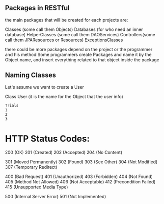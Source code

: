 ## Packages in RESTful
the main packages that will be created for each projects are:

Classes (some call them Objects)
Databases (for who need an inner database)
HelperClasses (some call them DAOServices)
Controllers(some call them JPAResources or Resources)
ExceptionsClasses

there could be more packages depend on the project or the programmer and his method
Some programmers create Packages and name it by the Object name, and insert everything related to that object inside the package


## Naming Classes 
Let's assume we want to create a User

Class User (it is the name for the Object that the user info)

```markdown
Trials
1
2
3
```

# HTTP Status Codes:

200 (OK)
201 (Created)
202 (Accepted)
204 (No Content)

301 (Moved Permanently)
302 (Found)
303 (See Other)
304 (Not Modified)
307 (Temporary Redirect)

400 (Bad Request)
401 (Unauthorized)
403 (Forbidden)
404 (Not Found)
405 (Method Not Allowed)
406 (Not Acceptable)
412 (Precondition Failed)
415 (Unsupported Media Type)

500 (Internal Server Error)
501 (Not Implemented)
	
